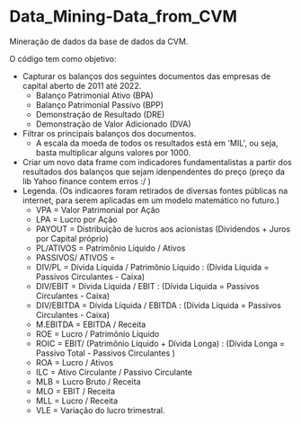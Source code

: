 # Data_Mining-Data_from_CVM

Mineração de dados da base de dados da CVM.

O código tem como objetivo:
 - Capturar os balanços dos seguintes documentos das empresas de capital aberto de 2011 até 2022.
     - Balanço Patrimonial Ativo (BPA)
     - Balanço Patrimonial Passivo (BPP)
     - Demonstração de Resultado (DRE)
     - Demonstração de Valor Adicionado (DVA)
 - Filtrar os principais balanços dos documentos.
     - A escala da moeda de todos os resultados está em 'MIL', ou seja, basta multiplicar alguns valores por 1000.
 - Criar um novo data frame com indicadores fundamentalistas a partir dos resultados dos balanços que sejam idenpendentes do preço (preço da lib Yahoo finance contem erros :/ )
 - Legenda. (Os indicaores foram retirados de diversas fontes públicas na internet, para serem aplicadas em um modelo matemático no futuro.)
     - VPA = Valor Patrimonial por Ação
     - LPA = Lucro por Ação
     - PAYOUT = Distribuição de lucros aos acionistas (Dividendos + Juros por Capital próprio)
     - PL/ATIVOS = Patrimônio Líquido / Ativos
     - PASSIVOS/ ATIVOS = 
     - DIV/PL = Dívida Líquida / Patrimônio Líquido : (Dívida Líquida = Passivos Circulantes - Caixa)
     - DIV/EBIT = Dívida Líquida / EBIT : (Dívida Líquida = Passivos Circulantes - Caixa)
     - DIV/EBITDA = Dívida Líquida / EBITDA : (Dívida Líquida = Passivos Circulantes - Caixa)
     - M.EBITDA = EBITDA / Receita
     - ROE = Lucro / Patrimônio Líquido
     - ROIC = EBIT/ (Patrimônio Líquido + Dívida Longa) : (Dívida Longa = Passivo Total - Passivos Circulantes )
     - ROA = Lucro / Ativos
     - ILC = Ativo Circulante / Passivo Circulante
     - MLB = Lucro Bruto / Receita
     - MLO = EBIT / Receita
     - MLL = Lucro / Receita
     - VLE = Variação do lucro trimestral.
   
